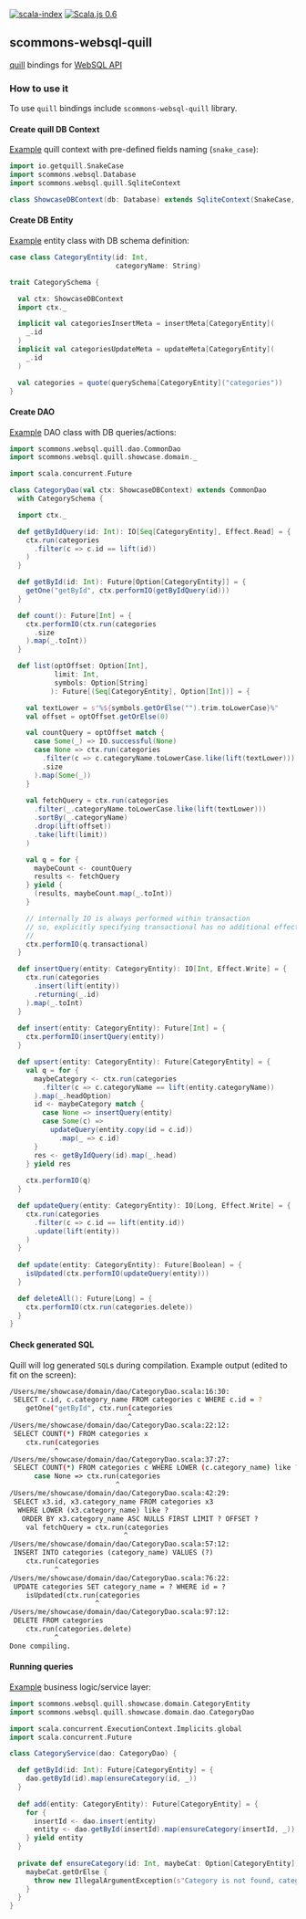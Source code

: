 
[![scala-index](https://index.scala-lang.org/scommons/scommons-websql/scommons-websql-quill/latest-by-scala-version.svg?targetType=Js)](https://index.scala-lang.org/scommons/scommons-websql/scommons-websql-quill)
[![Scala.js 0.6](https://www.scala-js.org/assets/badges/scalajs-0.6.29.svg)](https://www.scala-js.org)

## scommons-websql-quill
[quill](https://getquill.io) bindings for [WebSQL API](https://www.w3.org/TR/webdatabase/)

### How to use it

To use `quill` bindings include `scommons-websql-quill` library.

#### Create quill DB Context

[Example](src/test/scala/scommons/websql/quill/showcase/domain/ShowcaseDBContext.scala)
quill context with pre-defined fields naming (`snake_case`):

```scala
import io.getquill.SnakeCase
import scommons.websql.Database
import scommons.websql.quill.SqliteContext

class ShowcaseDBContext(db: Database) extends SqliteContext(SnakeCase, db)
```

#### Create DB Entity

[Example](src/test/scala/scommons/websql/quill/showcase/domain/CategoryEntity.scala)
entity class with DB schema definition:

```scala
case class CategoryEntity(id: Int,
                          categoryName: String)

trait CategorySchema {

  val ctx: ShowcaseDBContext
  import ctx._

  implicit val categoriesInsertMeta = insertMeta[CategoryEntity](
    _.id
  )
  implicit val categoriesUpdateMeta = updateMeta[CategoryEntity](
    _.id
  )

  val categories = quote(querySchema[CategoryEntity]("categories"))
}
```

#### Create DAO

[Example](src/test/scala/scommons/websql/quill/showcase/domain/dao/CategoryDao.scala) DAO class with DB queries/actions:

```scala
import scommons.websql.quill.dao.CommonDao
import scommons.websql.quill.showcase.domain._

import scala.concurrent.Future

class CategoryDao(val ctx: ShowcaseDBContext) extends CommonDao
  with CategorySchema {

  import ctx._

  def getByIdQuery(id: Int): IO[Seq[CategoryEntity], Effect.Read] = {
    ctx.run(categories
      .filter(c => c.id == lift(id))
    )
  }

  def getById(id: Int): Future[Option[CategoryEntity]] = {
    getOne("getById", ctx.performIO(getByIdQuery(id)))
  }

  def count(): Future[Int] = {
    ctx.performIO(ctx.run(categories
      .size
    ).map(_.toInt))
  }

  def list(optOffset: Option[Int],
           limit: Int,
           symbols: Option[String]
          ): Future[(Seq[CategoryEntity], Option[Int])] = {

    val textLower = s"%${symbols.getOrElse("").trim.toLowerCase}%"
    val offset = optOffset.getOrElse(0)

    val countQuery = optOffset match {
      case Some(_) => IO.successful(None)
      case None => ctx.run(categories
        .filter(c => c.categoryName.toLowerCase.like(lift(textLower)))
        .size
      ).map(Some(_))
    }
    
    val fetchQuery = ctx.run(categories
      .filter(_.categoryName.toLowerCase.like(lift(textLower)))
      .sortBy(_.categoryName)
      .drop(lift(offset))
      .take(lift(limit))
    )

    val q = for {
      maybeCount <- countQuery
      results <- fetchQuery
    } yield {
      (results, maybeCount.map(_.toInt))
    }

    // internally IO is always performed within transaction
    // so, explicitly specifying transactional has no additional effect
    //
    ctx.performIO(q.transactional)
  }

  def insertQuery(entity: CategoryEntity): IO[Int, Effect.Write] = {
    ctx.run(categories
      .insert(lift(entity))
      .returning(_.id)
    ).map(_.toInt)
  }
  
  def insert(entity: CategoryEntity): Future[Int] = {
    ctx.performIO(insertQuery(entity))
  }

  def upsert(entity: CategoryEntity): Future[CategoryEntity] = {
    val q = for {
      maybeCategory <- ctx.run(categories
        .filter(c => c.categoryName == lift(entity.categoryName))
      ).map(_.headOption)
      id <- maybeCategory match {
        case None => insertQuery(entity)
        case Some(c) =>
          updateQuery(entity.copy(id = c.id))
            .map(_ => c.id)
      }
      res <- getByIdQuery(id).map(_.head)
    } yield res
    
    ctx.performIO(q)
  }

  def updateQuery(entity: CategoryEntity): IO[Long, Effect.Write] = {
    ctx.run(categories
      .filter(c => c.id == lift(entity.id))
      .update(lift(entity))
    )
  }
  
  def update(entity: CategoryEntity): Future[Boolean] = {
    isUpdated(ctx.performIO(updateQuery(entity)))
  }

  def deleteAll(): Future[Long] = {
    ctx.performIO(ctx.run(categories.delete))
  }
}
```

#### Check generated SQL

Quill will log generated `SQL`s during compilation.
Example output (edited to fit on the screen):

```bash
/Users/me/showcase/domain/dao/CategoryDao.scala:16:30:
 SELECT c.id, c.category_name FROM categories c WHERE c.id = ?
    getOne("getById", ctx.run(categories
                             ^
/Users/me/showcase/domain/dao/CategoryDao.scala:22:12:
 SELECT COUNT(*) FROM categories x
    ctx.run(categories
           ^
/Users/me/showcase/domain/dao/CategoryDao.scala:37:27:
 SELECT COUNT(*) FROM categories c WHERE LOWER (c.category_name) like ?
      case None => ctx.run(categories
                          ^
/Users/me/showcase/domain/dao/CategoryDao.scala:42:29:
 SELECT x3.id, x3.category_name FROM categories x3
  WHERE LOWER (x3.category_name) like ?
   ORDER BY x3.category_name ASC NULLS FIRST LIMIT ? OFFSET ?
    val fetchQuery = ctx.run(categories
                            ^
/Users/me/showcase/domain/dao/CategoryDao.scala:57:12:
 INSERT INTO categories (category_name) VALUES (?)
    ctx.run(categories
           ^
/Users/me/showcase/domain/dao/CategoryDao.scala:76:22:
 UPDATE categories SET category_name = ? WHERE id = ?
    isUpdated(ctx.run(categories
                     ^
/Users/me/showcase/domain/dao/CategoryDao.scala:97:12:
 DELETE FROM categories
    ctx.run(categories.delete)
           ^
Done compiling.
```

#### Running queries

[Example](src/test/scala/scommons/websql/quill/showcase/CategoryService.scala)
business logic/service layer:

```scala
import scommons.websql.quill.showcase.domain.CategoryEntity
import scommons.websql.quill.showcase.domain.dao.CategoryDao

import scala.concurrent.ExecutionContext.Implicits.global
import scala.concurrent.Future

class CategoryService(dao: CategoryDao) {

  def getById(id: Int): Future[CategoryEntity] = {
    dao.getById(id).map(ensureCategory(id, _))
  }
  
  def add(entity: CategoryEntity): Future[CategoryEntity] = {
    for {
      insertId <- dao.insert(entity)
      entity <- dao.getById(insertId).map(ensureCategory(insertId, _))
    } yield entity
  }
  
  private def ensureCategory(id: Int, maybeCat: Option[CategoryEntity]): CategoryEntity = {
    maybeCat.getOrElse {
      throw new IllegalArgumentException(s"Category is not found, categoryId: $id")
    }
  }
}
```
